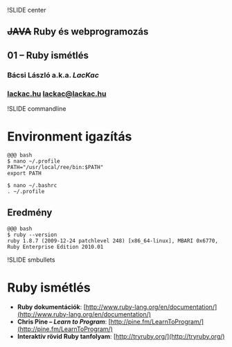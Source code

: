 !SLIDE center
## <del>JAVA</del> Ruby és webprogramozás
## 01 – Ruby ismétlés

### **Bácsi László a.k.a. *LacKac***
### [lackac.hu](http://lackac.hu) lackac@lackac.hu

!SLIDE commandline
# Environment igazítás

    @@@ bash
    $ nano ~/.profile
    PATH="/usr/local/ree/bin:$PATH"
    export PATH

    $ nano ~/.bashrc
    . ~/.profile

## Eredmény

    @@@ bash
    $ ruby --version
    ruby 1.8.7 (2009-12-24 patchlevel 248) [x86_64-linux], MBARI 0x6770, Ruby Enterprise Edition 2010.01


!SLIDE smbullets
# Ruby ismétlés #

* **Ruby dokumentációk**:
[http://www.ruby-lang.org/en/documentation/](http://www.ruby-lang.org/en/documentation/)
* **Chris Pine – *Learn to Program***: [http://pine.fm/LearnToProgram/](http://pine.fm/LearnToProgram/)
* **Interaktív rövid Ruby tanfolyam**: [http://tryruby.org/](http://tryruby.org/)
